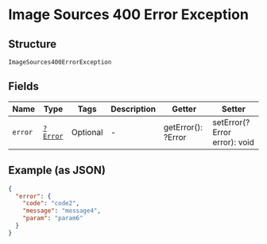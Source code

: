 
# Image Sources 400 Error Exception

## Structure

`ImageSources400ErrorException`

## Fields

| Name | Type | Tags | Description | Getter | Setter |
|  --- | --- | --- | --- | --- | --- |
| `error` | [`?Error`](../../doc/models/error.md) | Optional | - | getError(): ?Error | setError(?Error error): void |

## Example (as JSON)

```json
{
  "error": {
    "code": "code2",
    "message": "message4",
    "param": "param6"
  }
}
```

